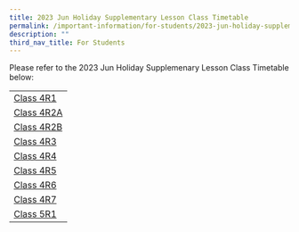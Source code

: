 ```yaml
---
title: 2023 Jun Holiday Supplementary Lesson Class Timetable
permalink: /important-information/for-students/2023-jun-holiday-supplementary-lesson-class-timetable/
description: ""
third_nav_title: For Students
---
```

Please refer to the 2023 Jun Holiday Supplemenary Lesson Class Timetable below:

|  |
|---|
| [Class 4R1](https://drive.google.com/file/d/1a3ESNyHMHqlg9T2Jq7nGQHzkv42el3b1/view?usp=share_link)
| [Class 4R2A](https://drive.google.com/file/d/1TyFUtD-7iS2M7GqqSyx6PdOjp9XQWzvs/view?usp=share_link)
| [Class 4R2B](https://drive.google.com/file/d/1VysN1lsjvx07WEyXZMVHIMVdyq0xkvyt/view?usp=share_link)
| [Class 4R3](https://drive.google.com/file/d/1mwyAGLKRYghpQF-Ef0ZTBfKAtauw17s_/view?usp=share_link)
| [Class 4R4](https://drive.google.com/file/d/1RhHqpADnJB60RJvYpKbjVQmY1hjrySvx/view?usp=share_link)
| [Class 4R5](https://drive.google.com/file/d/1JE6Vebo1CBRYGJwFSHucXenBMmL4kR9t/view?usp=share_link)
| [Class 4R6](https://drive.google.com/file/d/1ucMnNEBBY0cUT3kYOBGZbmhcFhWtXUl8/view?usp=share_link)
| [Class 4R7](https://drive.google.com/file/d/1_BiVl0xapxJza9-tFzS-zPonlZcVwwQr/view?usp=share_link)
| [Class 5R1](https://drive.google.com/file/d/1450tfEeqxAf3xCMMMixYf0a9xgeh4xn_/view?usp=share_link)